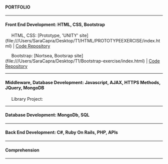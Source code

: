 #### PORTFOLIO


-----

#### Front End Development: HTML, CSS, Bootstrap

&nbsp;&nbsp;&nbsp;&nbsp; HTML, CSS: [Prototype, 'UNITY' site] (file:///Users/SaraCapra/Desktop/T1/HTML/PROTOTYPEEXERCISE/index.html) | [Code Repository](https://github.com/Capras/T1/tree/feature/prototype-exercise)

&nbsp;&nbsp;&nbsp;&nbsp; Bootstrap: [Nortsea, Bootsrap site] (file:///Users/SaraCapra/Desktop/T1/Bootstrap-exercise/index.html) | [Code Repository](https://github.com/Capras/T1/tree/feature/boostrap-exercise)

-------

#### Middleware, Database Development: Javascript, AJAX, HTTPS Methods, JQuery, MongoDB

&nbsp;&nbsp;&nbsp;&nbsp; Library Project:

-------

#### Database Development: MongoDb, SQL



-------

#### Back End Development: C#, Ruby On Rails, PHP, APIs




-------

#### Comprehension




-------



